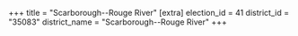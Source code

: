 +++
title = "Scarborough--Rouge River"
[extra]
election_id = 41
district_id = "35083"
district_name = "Scarborough--Rouge River"
+++
